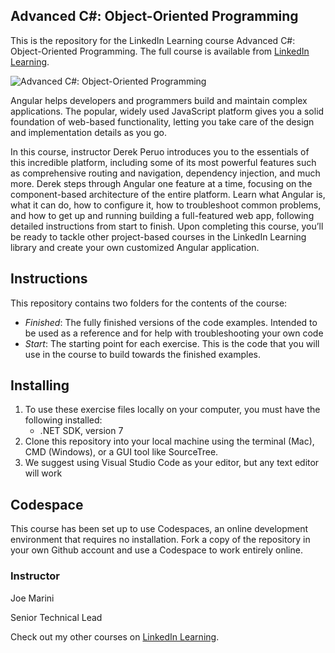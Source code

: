 ## Advanced C#: Object-Oriented Programming
This is the repository for the LinkedIn Learning course Advanced C#: Object-Oriented Programming. The full course is available from [LinkedIn Learning][lil-course-url].

![Advanced C#: Object-Oriented Programming][lil-thumbnail-url] 

Angular helps developers and programmers build and maintain complex applications. The popular, widely used JavaScript platform gives you a solid foundation of web-based functionality, letting you take care of the design and implementation details as you go.

In this course, instructor Derek Peruo introduces you to the essentials of this incredible platform, including some of its most powerful features such as comprehensive routing and navigation, dependency injection, and much more. Derek steps through Angular one feature at a time, focusing on the component-based architecture of the entire platform. Learn what Angular is, what it can do, how to configure it, how to troubleshoot common problems, and how to get up and running building a full-featured web app, following detailed instructions from start to finish. Upon completing this course, you’ll be ready to tackle other project-based courses in the LinkedIn Learning library and create your own customized Angular application.

## Instructions
This repository contains two folders for the contents of the course:
- *Finished*: The fully finished versions of the code examples. Intended to be used as a reference and for help with troubleshooting your own code
- *Start*: The starting point for each exercise. This is the code that you will use in the course to build towards the finished examples.

## Installing
1. To use these exercise files locally on your computer, you must have the following installed:
	- .NET SDK, version 7
2. Clone this repository into your local machine using the terminal (Mac), CMD (Windows), or a GUI tool like SourceTree.
3. We suggest using Visual Studio Code as your editor, but any text editor will work

## Codespace
This course has been set up to use Codespaces, an online development environment that requires no installation. Fork a copy of the repository in your own Github account and use a Codespace to work entirely online.

### Instructor

Joe Marini
                            
Senior Technical Lead

Check out my other courses on [LinkedIn Learning](https://www.linkedin.com/learning/instructors/joe-marini).

[lil-course-url]: https://www.linkedin.com/learning/advanced-c-sharp-object-oriented-programming
[lil-thumbnail-url]: https://media.licdn.com/dms/image/D560DAQFEKONg7FNiDw/learning-public-crop_675_1200/0/1696534679389?e=2147483647&v=beta&t=3gmbZp31_rWONSurpbxaSgCAABJd1QUvGrwfY3eebTA




[lil-course-url]: https://www.linkedin.com/learning/
[lil-thumbnail-url]: http://

